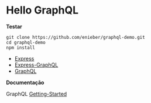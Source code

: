 # Hello GraphQL 

**Testar**

```
git clone https://github.com/enieber/graphql-demo.git
cd graphql-demo
npm install 

```

* [Express](https://github.com/strongloop/express)
* [Express-GraphQL](https://github.com/graphql/express-graphql)
* [GraphQL](https://github.com/graphql/graphql-js)
 

**Documentação**

GraphQL [Getting-Started](http://graphql.org/docs/getting-started/)

